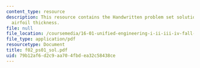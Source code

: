 ```yaml
---
content_type: resource
description: This resource contains the Handwritten problem set solution based on
  airfoil thickness.
file: null
file_location: /coursemedia/16-01-unified-engineering-i-ii-iii-iv-fall-2005-spring-2006/79b12af6d2c9aa704fbdea32c58438ce_f02_ps01_sol.pdf
file_type: application/pdf
resourcetype: Document
title: f02_ps01_sol.pdf
uid: 79b12af6-d2c9-aa70-4fbd-ea32c58438ce
---
```

